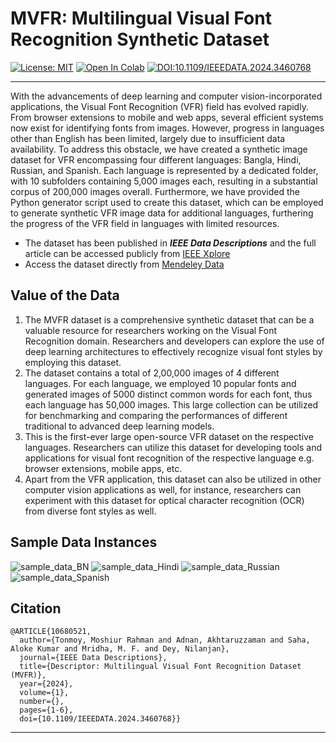 # MVFR: Multilingual Visual Font Recognition Synthetic Dataset
[![License: MIT](https://img.shields.io/badge/License-MIT-yellow.svg)](https://opensource.org/licenses/MIT) <a target="_blank" href="https://colab.research.google.com/github/moshiurtonmoy/Bangla-Visual-Font-Style-Recognition-with-Lightweight-Convolutional-Autoencoder/blob/master/%5BQuantized%5D_Bangla_Visual_Font_Recognizer.ipynb"><img src="https://colab.research.google.com/assets/colab-badge.svg" alt="Open In Colab"/></a> 
[![DOI:10.1109/IEEEDATA.2024.3460768](https://zenodo.org/badge/DOI/10.1109/IEEEDATA.2024.3460768.svg)](https://doi.org/10.1109/IEEEDATA.2024.3460768) 
<hr/>

With the advancements of deep learning and computer vision-incorporated
applications, the Visual Font Recognition (VFR) field has evolved rapidly. From
browser extensions to mobile and web apps, several efficient systems now exist for
identifying fonts from images. However, progress in languages other than English has
been limited, largely due to insufficient data availability. To address this obstacle, we
have created a synthetic image dataset for VFR encompassing four different
languages: Bangla, Hindi, Russian, and Spanish. Each language is represented by a
dedicated folder, with 10 subfolders containing 5,000 images each, resulting in a
substantial corpus of 200,000 images overall. Furthermore, we have provided the
Python generator script used to create this dataset, which can be employed to
generate synthetic VFR image data for additional languages, furthering the progress of
the VFR field in languages with limited resources.

<ul>
  <li>The dataset has been published in <b><i>IEEE Data Descriptions</i></b> and the full article can be accessed publicly from <a target='_blank' href="https://ieeexplore.ieee.org/abstract/document/10680521"> IEEE Xplore</a></li>
  <li>Access the dataset directly from <a href="https://data.mendeley.com/datasets/cnd2wh65my/1">Mendeley Data</a></li>
</ul>

## Value of the Data

1. The MVFR dataset is a comprehensive synthetic dataset that can be a valuable resource
for researchers working on the Visual Font Recognition domain. Researchers and
developers can explore the use of deep learning architectures to effectively
recognize visual font styles by employing this dataset.
2. The dataset contains a total of 2,00,000 images of 4 different languages. For each
language, we employed 10 popular fonts and generated images of 5000 distinct
common words for each font, thus each language has 50,000 images. This large
collection can be utilized for benchmarking and comparing the performances of
different traditional to advanced deep learning models.
3. This is the first-ever large open-source VFR dataset on the respective languages.
Researchers can utilize this dataset for developing tools and applications for visual font
recognition of the respective language e.g. browser extensions, mobile apps, etc.
4. Apart from the VFR application, this dataset can also be utilized in other computer
vision applications as well, for instance, researchers can experiment with this dataset
for optical character recognition (OCR) from diverse font styles as well.

## Sample Data Instances

<img src="https://github.com/moshiurtonmoy/MVFR-Multilingual-Visual-Font-Recognition-Synthetic-Dataset/blob/master/sample_data/BN.jpg" alt="sample_data_BN"/>
<img src="https://github.com/moshiurtonmoy/MVFR-Multilingual-Visual-Font-Recognition-Synthetic-Dataset/blob/master/sample_data/Hindi.jpg" alt="sample_data_Hindi"/>
<img src="https://github.com/moshiurtonmoy/MVFR-Multilingual-Visual-Font-Recognition-Synthetic-Dataset/blob/master/sample_data/Russian.jpg" alt="sample_data_Russian"/>
<img src="https://github.com/moshiurtonmoy/MVFR-Multilingual-Visual-Font-Recognition-Synthetic-Dataset/blob/master/sample_data/Spanish.jpg" alt="sample_data_Spanish"/>


## Citation
```
@ARTICLE{10680521,
  author={Tonmoy, Moshiur Rahman and Adnan, Akhtaruzzaman and Saha, Aloke Kumar and Mridha, M. F. and Dey, Nilanjan},
  journal={IEEE Data Descriptions}, 
  title={Descriptor: Multilingual Visual Font Recognition Dataset (MVFR)}, 
  year={2024},
  volume={1},
  number={},
  pages={1-6},
  doi={10.1109/IEEEDATA.2024.3460768}}
```
<hr/>
